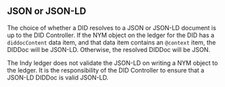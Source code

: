 ## JSON or JSON-LD

The choice of whether a DID resolves to a JSON or JSON-LD document is up to the DID Controller. If the NYM object on the ledger for the DID has a `diddocContent` data item, and that data item contains an `@context` item, the DIDDoc will be JSON-LD. Otherwise, the resolved DIDDoc will be JSON.

The Indy ledger does not validate the JSON-LD on writing a NYM object to the ledger. It is the responsibility of the DID Controller to ensure that a JSON-LD DIDDoc is valid JSON-LD.